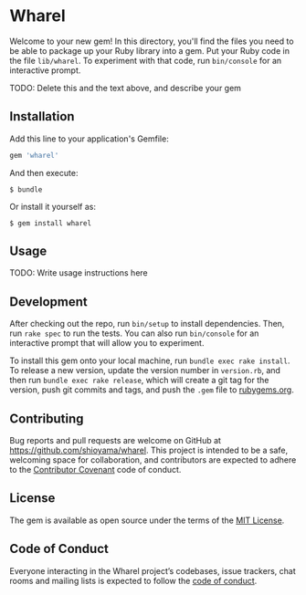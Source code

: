 # Wharel

Welcome to your new gem! In this directory, you'll find the files you need to be able to package up your Ruby library into a gem. Put your Ruby code in the file `lib/wharel`. To experiment with that code, run `bin/console` for an interactive prompt.

TODO: Delete this and the text above, and describe your gem

## Installation

Add this line to your application's Gemfile:

```ruby
gem 'wharel'
```

And then execute:

    $ bundle

Or install it yourself as:

    $ gem install wharel

## Usage

TODO: Write usage instructions here

## Development

After checking out the repo, run `bin/setup` to install dependencies. Then, run `rake spec` to run the tests. You can also run `bin/console` for an interactive prompt that will allow you to experiment.

To install this gem onto your local machine, run `bundle exec rake install`. To release a new version, update the version number in `version.rb`, and then run `bundle exec rake release`, which will create a git tag for the version, push git commits and tags, and push the `.gem` file to [rubygems.org](https://rubygems.org).

## Contributing

Bug reports and pull requests are welcome on GitHub at https://github.com/shioyama/wharel. This project is intended to be a safe, welcoming space for collaboration, and contributors are expected to adhere to the [Contributor Covenant](http://contributor-covenant.org) code of conduct.

## License

The gem is available as open source under the terms of the [MIT License](https://opensource.org/licenses/MIT).

## Code of Conduct

Everyone interacting in the Wharel project’s codebases, issue trackers, chat rooms and mailing lists is expected to follow the [code of conduct](https://github.com/shioyama/wharel/blob/master/CODE_OF_CONDUCT.md).
